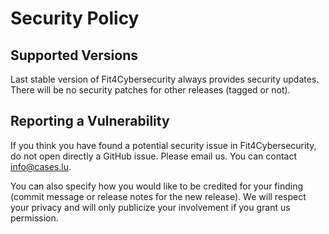 # Security Policy

## Supported Versions

Last stable version of Fit4Cybersecurity always provides security updates.
There will be no security patches for other releases (tagged or not).

## Reporting a Vulnerability

If you think you have found a potential security issue in Fit4Cybersecurity, do not open
directly a GitHub issue. Please email us. You can contact
[info@cases.lu](mailto:info@cases.lu).

You can also specify how you would like to be credited for your finding
(commit message or release notes for the new release). We will
respect your privacy and will only publicize your involvement if you
grant us permission.
